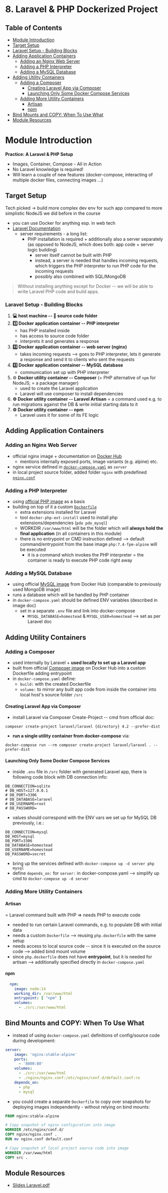# 8. Laravel & PHP Dockerized Project

## Table of Contents
- [Module Introduction](#module-introduction)
- [Target Setup](#target-setup)
- [Laravel Setup - Building Blocks](#laravel-setup---building-blocks)
- [Adding Application Containers](#adding-application-containers)
  - [Adding an Nginx Web Server](#adding-an-nginx-web-server)
  - [Adding a PHP Interpreter](#adding-a-php-interpreter)
  - [Adding a MySQL Database](#adding-a-mysql-database)
- [Adding Utility Containers](#adding-utility-containers)
  - [Adding a Composer](#adding-a-composer)
    - [Creating Laravel App via Composer](#creating-laravel-app-via-composer)
    - [Launching Only Some Docker Compose Services](#launching-only-some-docker-compose-services)
  - [Adding More Utility Containers](#adding-more-utility-containers)
    - [Artisan](#artisan)
    - [npm](#npm)
- [Bind Mounts and COPY: When To Use What](#bind-mounts-and-copy-when-to-use-what)
- [Module Resources](#module-resources)

# Module Introduction
**Practice: A Laravel & PHP Setup**
- Images, Container, Compose - All in Action
- No Laravel knowledge is required!
- Will learn a couple of new features (docker-compose, interacting of multiple docker files, connecting images ...)

## Target Setup
Tech picked -> build more complex dev env for such app compared to more simplistic NodeJS we did before in the course
- you can use Docker for anything esp. in web tech
- [Laravel Documentation](https://laravel.com/docs/master/documentation)
    - server requirements - a long list:
        - PHP installation is required + additionally also a server separately (as opposed to NodeJS, which does both: app code + server logic building)
            - server itself cannot be built with PHP 
            - instead, a server is needed that handles incoming requests, which triggers the PHP interpreter to run PHP code for the incoming requests
            - possibly also combined with SQL/MongoDB

> Without installing anything except for Docker -- we will be able to write Laravel PHP code and build apps.

### Laravel Setup - Building Blocks
1. **💻 host machine -- 📂 source code folder**
2. **1️⃣ Docker application container -- PHP interpreter**
    - has PHP installed inside
    - has access to source code folder
    - interprets it and generates a response
3. **2️⃣ Docker application container -- web server (nginx)**
    - takes incoming requests
    --> goes to PHP interpreter, lets it generate a response and send it to clients who sent the requests
4. **3️⃣ Docker application container -- MySQL database** 
    - communication set up with PHP interpreter
5. ⚙️ **Docker utility container -- Composer** (= PHP alternative of `npm` for NodeJS; = a package manager)
    - used to create the Laravel application
    - Laravel will use composer to install dependencies
6. **⚙️ Docker utility container -- Laravel Artisan**
    = a command used e.g. to run migrations against the DB & write initial starting data to it
7. **⚙️ Docker utility container -- npm**
    - Laravel uses it for some of its FE logic

## Adding Application Containers

### Adding an Nginx Web Server
- official nginx image + documentation on [Docker Hub](https://hub.docker.com/_/nginx) 
    - mentions internally exposed ports, image variants (e.g. alpine) etc.
- nginx service defined in [`docker-compose.yaml`](/08-laravel-php/docker-compose.yaml) as `server`
- in local project source folder, added folder `nginx` with predefined [`nginx.conf`](/08-laravel-php/nginx/nginx.conf)

### Adding a PHP Interpreter
- using [official PHP image](https://hub.docker.com/_/php) as a basis
- building on top of it a custom [`Dockerfile`](/08-laravel-php/dockerfiles/php.dockerfile)
    - extra extensions installed for Laravel
    - tool `docker-php-ext-install` used to install php extensions/dependencies (`pdo pdo_mysql`)
    - WORKDIR `/var/www/html` will be the folder which will **always hold the final application** (in all containers in this module)
    - there is no entrypoint or CMD instruction defined --> default command/entrypoint from the base image `php:7.4-fpm-alpine` will be executed
        - it is a command which invokes the PHP interpreter = the container is ready to execute PHP code right away

### Adding a MySQL Database
- using official [MySQL image](https://hub.docker.com/_/mysql) from Docker Hub (comparable to previously used MongoDB image)
- runs a database which will be handled by PHP container
- in `docker-compose.yaml` should be defined ENV variables (described in image doc)
    - set in a separate `.env` file and link into docker-compose
        - `MYSQL_DATABASE=homestead` & `MYSQL_USER=homestead` --> set as per Laravel doc

## Adding Utility Containers

### Adding a Composer
- used internally by Laravel + **used locally to set up a Laravel app**
- built from official [Composer image](https://hub.docker.com/_/composer) on Docker Hub into a custom Dockerfile adding entrypoint
- in `docker-compose.yaml` define:
    - `build:` with the created Dockerfile
    - `volume:` to mirror any built app code from inside the container into local host's source folder `/src`

#### Creating Laravel App via Composer
- install Laravel via Composer Create-Project -- cmd from official doc:
```
composer create-project laravel/laravel {directory} 4.2 --prefer-dist
```
- **run a single utility container from docker-compose** via:
```
docker-compose run --rm composer create-project laravel/laravel . --prefer-dist
```

#### Launching Only Some Docker Compose Services
- inside `.env` file in `/src` folder with generated Laravel app, there is following code block with DB connection info:
```
DB_CONNECTION=sqlite
# DB_HOST=127.0.0.1
# DB_PORT=3306
# DB_DATABASE=laravel
# DB_USERNAME=root
# DB_PASSWORD=
```
- values should correspond with the ENV vars we set up for MySQL DB previously, i.e.:
```
DB_CONNECTION=mysql
DB_HOST=mysql
DB_PORT=3306
DB_DATABASE=homestead
DB_USERNAME=homestead
DB_PASSWORD=secret
```
- bring up the services defined with `docker-compose up -d server php mysql`
- define `depends_on:` for `server:` in docker-compose.yaml --> simplify up cmd to `docker-compose up -d server`

### Adding More Utility Containers

#### Artisan 
= Laravel command built with PHP => needs PHP to execute code
- needed to run certain Laravel commands, e.g. to populate DB with initial data
- needs a custom `Dockerfile` --> reusing `php.dockerfile` with the same setup
- needs access to local source code -- since it is executed on the source code --> added bind mount volume
- since `php.dockerfile` does not have **entrypoint**, but it is needed for artisan --> additionally specified directly in `docker-compose.yaml` 

#### npm
```yaml
  npm:
    image: node:14
    working_dir: /var/www/html
    entrypoint: [ "npm" ]
    volumes:
      - ./src:/var/www/html
```

## Bind Mounts and COPY: When To Use What

- instead of using `docker-compose.yaml` definitions of config/source code during development:
```yaml
server:
    image: 'nginx:stable-alpine'
    ports:
      - '8000:80'
    volumes:
      - ./src:/var/www/html
      - ./nginx/nginx.conf:/etc/nginx/conf.d/default.conf:ro
    depends_on:
      - php
      - mysql
```
- you could create a separate `Dockerfile` to copy over snapshots for deploying images independently - without relying on bind mounts:
```dockerfile
FROM nginx:stable-alpine

# Copy snapshot of nginx configuration into image
WORKDIR /etc/nginx/conf.d/
COPY nginx/nginx.conf .
RUN mv nginx.conf default.conf

# Copy snapshot of local project source code into image
WORKDIR /var/www/html
COPY src .
```

## Module Resources
- [Slides Laravel.pdf](https://ilxnah.github.io/docker-and-k8s/resources/slides-laravel.pdf)